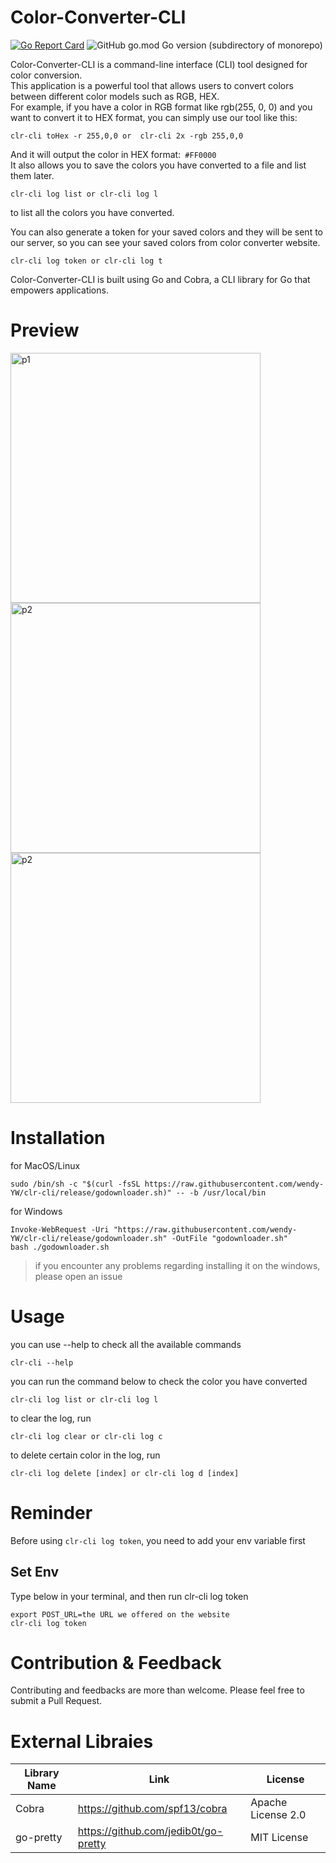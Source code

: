 # Color-Converter-CLI

[![Go Report Card](https://goreportcard.com/badge/github.com/wendy-YW/clr-cli)](https://goreportcard.com/report/github.com/wendy-YW/clr-cli)
![GitHub go.mod Go version (subdirectory of monorepo)](https://img.shields.io/github/go-mod/go-version/wendy-YW/clr-cli)


Color-Converter-CLI is a command-line interface (CLI) tool designed for color conversion.  
This application is a powerful tool that allows users to convert colors between different color models such as RGB, HEX.  
For example, if you have a color in RGB format like rgb(255, 0, 0) and you want to convert it to HEX format, you can simply use our tool like this:
```
clr-cli toHex -r 255,0,0 or  clr-cli 2x -rgb 255,0,0
```
And it will output the color in HEX format:` #FF0000`  
It also allows you to save the colors you have converted to a file and list them later.
```
clr-cli log list or clr-cli log l 
```
to list all the colors you have converted.  

You can also generate a token for your saved colors and they will be sent to our server, so you can see your saved colors from color converter website.
```
clr-cli log token or clr-cli log t
```
Color-Converter-CLI is built using Go and Cobra, a CLI library for Go that empowers applications.

# Preview
<img src="https://i.imgur.com/sowWfbP.png" alt="p1" width="400" />
<img src="https://i.imgur.com/LAbmDYq.png" alt="p2" width="400" />
<img src="https://i.imgur.com/IRASWC7.png" alt="p2" width="400" />

# Installation

for MacOS/Linux
```
sudo /bin/sh -c "$(curl -fsSL https://raw.githubusercontent.com/wendy-YW/clr-cli/release/godownloader.sh)" -- -b /usr/local/bin
```

for Windows
```
Invoke-WebRequest -Uri "https://raw.githubusercontent.com/wendy-YW/clr-cli/release/godownloader.sh" -OutFile "godownloader.sh"
bash ./godownloader.sh
```
> if you encounter any problems regarding installing it on the windows, please open an issue

# Usage

you can use --help to check all the available commands
```
clr-cli --help
```
you can run the command below to check the color you have converted
```
clr-cli log list or clr-cli log l
```
to clear the log, run
```
clr-cli log clear or clr-cli log c
```
to delete certain color in the log, run
```
clr-cli log delete [index] or clr-cli log d [index]
```

# Reminder

Before using `clr-cli log token`, you need to add your env variable first  

## Set Env

Type below in your terminal, and then run clr-cli log token
```
export POST_URL=the URL we offered on the website
clr-cli log token
```
  
# Contribution & Feedback

Contributing and feedbacks are more than welcome. Please feel free to submit a Pull Request.
  
# External Libraies
| Library Name | Link | License | 
|---|---|---|
| Cobra | https://github.com/spf13/cobra| Apache License 2.0 |
| go-pretty | https://github.com/jedib0t/go-pretty| MIT License |


